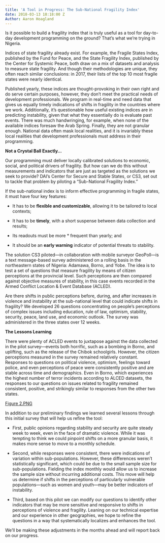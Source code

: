 ```yaml
---
title: 'A Tool in Progress: The Sub-National Fragility Index'
date: 2018-03-13 18:18:00 Z
Author: Aaron Hoagland
---
```


Is it possible to build a fragility index that is truly useful as a tool for day-to-day development programming on the ground? That’s what we’re trying in Nigeria.

Indices of state fragility already exist. For example, the Fragile States Index, published by the Fund for Peace, and the State Fragility Index, published by the Center for Systemic Peace, both draw on a mix of datasets and analysis to measure state fragility. And though their methodologies are unique, they often reach similar conclusions: in 2017, their lists of the top 10 most fragile states were nearly identical.

Published yearly, these indices are thought-provoking in their own right and do serve certain purposes, however, they don’t meet the practical needs of development professionals. We program in real-time and need data that gives us equally timely indications of shifts in fragility in the countries where we work. Additionally, it’s questionable how useful existing indices are in predicting instability, given that what they essentially do is evaluate past events. There was much handwringing, for example, when none of the available indices foresaw the Arab Spring. Finally, they are not granular enough. National data often mask local realities, and it is invariably these local realities that development professionals must address in their programming.

**Not a Crystal Ball Exactly…**

Our programming must deliver locally calibrated solutions to economic, social, and political drivers of fragility. But how can we do this without measurements and indicators that are just as targeted as the solutions we seek to provide? DAI’s Center for Secure and Stable States, or CS3, set out to tackle that problem by piloting a “Sub-National Fragility Index.”

If the sub-national index is to inform effective programming in fragile states, it must have four key features:

* It has to be **flexible and customizable**, allowing it to be tailored to local contexts;

* It has to be **timely**, with a short suspense between data collection and results;

* Its readouts must be more \* frequent than yearly; and

* It should be an **early warning** indicator of potential threats to stability.

The solution CS3 piloted—in collaboration with mobile surveyor GeoPoll—is a text message-based survey administered on a rolling basis in the northeastern states of Nigeria: Adamawa, Borno, and Yobe. The idea is to test a set of questions that measure fragility by means of citizen perceptions at the provincial level. Such perceptions are then compared against objective measures of stability‚ in this case events recorded in the Armed Conflict Location & Event Database (ACLED).

Are there shifts in public perceptions before, during, and after increases in violence and instability at the sub-national level that could indicate shifts in fragility? We developed 26 questions concentrating on people’s perceptions of complex issues including education, rule of law, optimism, stability, security, peace, land use, and economic outlook. The survey was administered in the three states over 12 weeks.

<div class="infogram-embed" data-id="_/y1v14SkXcG6S78A9PJDF" data-type="interactive" data-title="Nigeria ACLED"></div><script>!function(e,t,n,s){var i="InfogramEmbeds",o=e.getElementsByTagName(t)\[0\],d=/^http:/.test(e.location)?"http:":"https:";if(/^/{2}/.test(s)&&(s=d\+s),window\[i\]&&window\[i\].initialized)window\[i\].process&&window\[i\].process();else if(!e.getElementById(n)){var a=e.createElement(t);a.async=1,a.id=n,a.src=s,o.parentNode.insertBefore(a,o)}}(document,"script","infogram-async","https://e.infogram.com/js/dist/embed-loader-min.js");</script>

**The Lessons Learning**

There were plenty of ACLED events to juxtapose against the data collected in the pilot survey—events both horrific, such as a bombing in Borno, and uplifting, such as the release of the Chibok schoolgirls. However, the citizen perceptions measured in the survey remained relatively constant. Responses to questions on political violence, optimism, feelings toward police, and even perceptions of peace were consistently positive and are stable across time and demographics. Even in Borno, which experiences the highest number of terror incidents according to ALCED datasets, the responses to our questions on issues related to fragility remained consistent, positive, and strikingly similar to responses from the other two states.

[Figure 2.PNG](/uploads/Figure%202.PNG)

In addition to our preliminary findings we learned several lessons through this initial survey that will help us refine the tool:

* First, public opinions regarding stability and security are quite steady week to week, even in the face of dramatic violence. While it was tempting to think we could pinpoint shifts on a more granular basis, it makes more sense to move to a monthly schedule.

* Second, while responses were consistent, there were indications of variation within sub-populations. However, these differences weren’t statistically significant, which could be due to the small sample size for sub-populations. Fielding the index monthly would allow us to increase the sample size without incurring additional costs. This move will help us determine if shifts in the perceptions of particularly vulnerable populations—such as women and youth—may be better indicators of instability.

* Third, based on this pilot we can modify our questions to identify other indicators that may be more sensitive and responsive to shifts in perceptions of violence and fragility. Leaning on our technical expertise and our experience in other geographies, we hope to refine the questions in a way that systematically localizes and enhances the tool.

We’ll be making these adjustments in the months ahead and will report back on our progress.